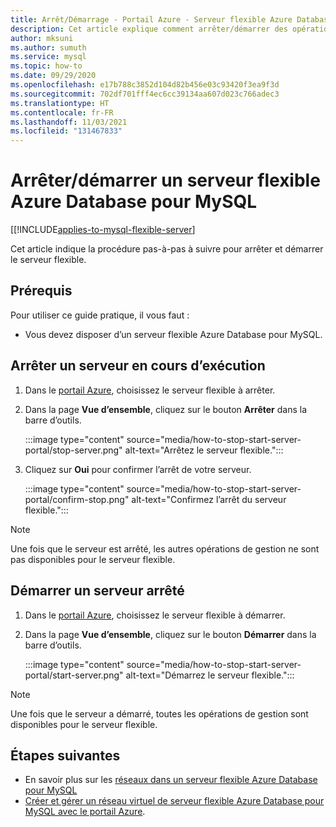 ```yaml
---
title: Arrêt/Démarrage - Portail Azure - Serveur flexible Azure Database pour MySQL
description: Cet article explique comment arrêter/démarrer des opérations dans Azure Database pour MySQL à l’aide du portail Azure.
author: mksuni
ms.author: sumuth
ms.service: mysql
ms.topic: how-to
ms.date: 09/29/2020
ms.openlocfilehash: e17b788c3852d104d82b456e03c93420f3ea9f3d
ms.sourcegitcommit: 702df701fff4ec6cc39134aa607d023c766adec3
ms.translationtype: HT
ms.contentlocale: fr-FR
ms.lasthandoff: 11/03/2021
ms.locfileid: "131467833"
---
```

# <a name="stopstart-an-azure-database-for-mysql---flexible-server"></a>Arrêter/démarrer un serveur flexible Azure Database pour MySQL

[[!INCLUDE[applies-to-mysql-flexible-server](../includes/applies-to-mysql-flexible-server.md)]

Cet article indique la procédure pas-à-pas à suivre pour arrêter et démarrer le serveur flexible.

## <a name="prerequisites"></a>Prérequis

Pour utiliser ce guide pratique, il vous faut :

-   Vous devez disposer d’un serveur flexible Azure Database pour MySQL.

## <a name="stop-a-running-server"></a>Arrêter un serveur en cours d’exécution

1.  Dans le [portail Azure](https://portal.azure.com/), choisissez le serveur flexible à arrêter.

2.  Dans la page **Vue d’ensemble**, cliquez sur le bouton **Arrêter** dans la barre d’outils.

    :::image type="content" source="media/how-to-stop-start-server-portal/stop-server.png" alt-text="Arrêtez le serveur flexible.":::

3.  Cliquez sur **Oui** pour confirmer l’arrêt de votre serveur.

    :::image type="content" source="media/how-to-stop-start-server-portal/confirm-stop.png" alt-text="Confirmez l’arrêt du serveur flexible.":::

> [!NOTE]
> Une fois que le serveur est arrêté, les autres opérations de gestion ne sont pas disponibles pour le serveur flexible.

## <a name="start-a-stopped-server"></a>Démarrer un serveur arrêté

1.  Dans le [portail Azure](https://portal.azure.com/), choisissez le serveur flexible à démarrer.

2.  Dans la page **Vue d’ensemble**, cliquez sur le bouton **Démarrer** dans la barre d’outils.

    :::image type="content" source="media/how-to-stop-start-server-portal/start-server.png" alt-text="Démarrez le serveur flexible.":::

> [!NOTE]
> Une fois que le serveur a démarré, toutes les opérations de gestion sont disponibles pour le serveur flexible.

## <a name="next-steps"></a>Étapes suivantes
- En savoir plus sur les [réseaux dans un serveur flexible Azure Database pour MySQL](./concepts-networking.md)
- [Créer et gérer un réseau virtuel de serveur flexible Azure Database pour MySQL avec le portail Azure](./how-to-manage-virtual-network-portal.md).

